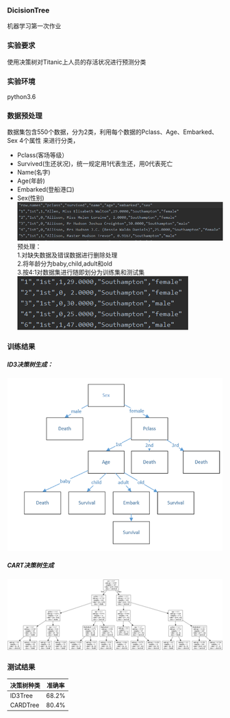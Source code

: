 ### DicisionTree
机器学习第一次作业
### 实验要求
使用决策树对Titanic上人员的存活状况进行预测分类
### 实验环境
python3.6
### 数据预处理
数据集包含550个数据，分为2类，利用每个数据的Pclass、Age、Embarked、Sex 4个属性 来进行分类，  
* Pclass(客场等级）
* Survived(生还状况)，统一规定用1代表生还，用0代表死亡  
* Name(名字)    
* Age(年龄)   
* Embarked(登船港口)  
* Sex(性别)  
![](/image/dataset.png)  
预处理：  
1.对缺失数据及错误数据进行删除处理  
2.将年龄分为baby,child,adult和old  
3.按4:1对数据集进行随即划分为训练集和测试集  
 ![](/image/newdataset.png)  
### 训练结果
##### ID3决策树生成：
![](/image/ID3Tree.png)  
##### CART决策树生成
![](/image/CARDTree.png) 
### 测试结果
|决策树种类|准确率|  
|--|--|
|ID3Tree| 68.2% |  
| CARDTree | 80.4% |  


